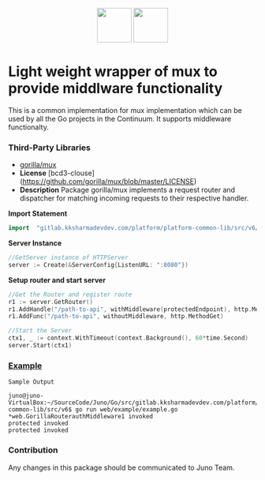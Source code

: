<p align="center">
<img height=70px src="docs/images/logo.png">
<img height=70px src="docs/images/Go-Logo_Blue.png">
</p>

# Light weight wrapper of mux to provide middlware functionality

This is a common implementation for mux implementation which can be used by all the Go projects in the Continuum.
It supports middleware functionalty.

### Third-Party Libraries

- [gorilla/mux](https://github.com/gorilla/mux) 
- **License** [bcd3-clouse] (https://github.com/gorilla/mux/blob/master/LICENSE) 
 - **Description** Package gorilla/mux implements a request router and dispatcher for matching incoming requests to their respective handler.

**Import Statement**

```go
import	"gitlab.kksharmadevdev.com/platform/platform-common-lib/src/v6/web"
```

**Server Instance**

```go
//GetServer instance of HTTPServer
server := Create(&ServerConfig{ListenURL: ":8080"})
```

**Setup router and start server**

```go
//Get the Router and register route
r1 := server.GetRouter()
r1.AddHandle("/path-to-api", withMiddleware(protectedEndpoint), http.MethodGet)
r1.AddFunc("/path-to-api", withoutMiddleware, http.MethodGet)

//Start the Server
ctx1, _ := context.WithTimeout(context.Background(), 60*time.Second)
server.Start(ctx1)
```

### [Example](example/example.go)


```
Sample Output

juno@juno-VirtualBox:~/SourceCode/Juno/Go/src/gitlab.kksharmadevdev.com/platform/platform-common-lib/src/v6$ go run web/example/example.go 
*web.GorillaRouterauthMiddleware1 invoked
protected invoked
protected invoked
```

### Contribution

Any changes in this package should be communicated to Juno Team.

